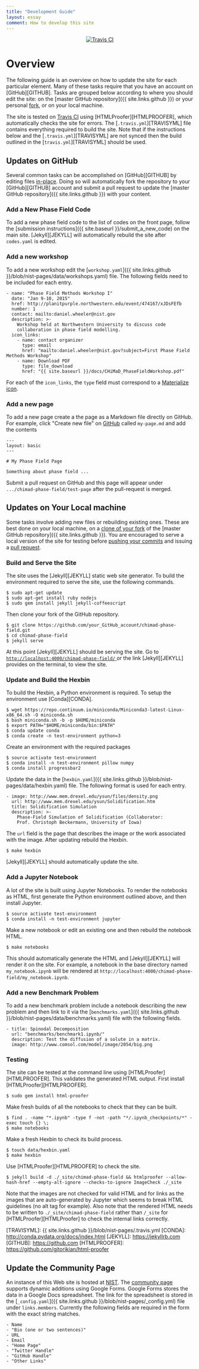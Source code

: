 ```yaml
---
title: "Development Guide"
layout: essay
comment: How to develop this site
---
```

<p align="center">
<a href="https://travis-ci.org/usnistgov/chimad-phase-field" target="_blank">
<img src="https://api.travis-ci.org/usnistgov/chimad-phase-field.svg"
alt="Travis CI">
</a>
</p>

# Overview

The following guide is an overview on how to update the site for each
particular element. Many of these tasks require that you have an
account on [GitHub][GITHUB]. Tasks are grouped below according to
where you should edit the site: on the [master GitHub repository]({{
site.links.github }}) or your personal
[fork](https://help.github.com/articles/fork-a-repo/), or on your
local machine.

The site is tested on
[Travis CI](https://travis-ci.org/usnistgov/chimad-phase-field) using
[HTMLProofer][HTMLPROOFER], which automatically checks the site for
errors. The [`.travis.yml`][TRAVISYML] file contains everything
required to build the site. Note that if the instructions below and
the [`.travis.yml`][TRAVISYML] are not synced then the build outlined
in the [`travis.yml`][TRAVISYML] should be used.

## Updates on GitHub

Several common tasks can be accomplished on [GitHub][GITHUB]
by editing files
[in-place](https://help.github.com/articles/editing-files-in-another-user-s-repository/).
Doing so will automatically fork the repository to your
[GitHub][GITHUB] account and submit a pull request to update the
[master GitHub repository]({{ site.links.github }})
with your content.

### Add a New Phase Field Code

To add a new phase field code to the list of codes on the front page,
follow the [submission instructions]({{ site.baseurl
}}/submit_a_new_code) on the main site. [Jekyll][JEKYLL] will
automatically rebuild the site after `codes.yaml` is edited.

### Add a new workshop

To add a new workshop edit the [`workshop.yaml`]({{ site.links.github
}}/blob/nist-pages/data/workshops.yaml) file. The following fields need to
be included for each entry.

    - name: "Phase Field Methods Workshop I"
      date: "Jan 9-10, 2015"
      href: http://planitpurple.northwestern.edu/event/474167/xJDsFEfb
      number: 1
      contact: mailto:daniel.wheeler@nist.gov
      description: >-
        Workshop held at Northwestern University to discuss code
        collaboration in phase field modelling.
      icon_links:
        - name: contact organizer
          type: email
          href: "mailto:daniel.wheeler@nist.gov?subject=First Phase Field Methods Workshop"
        - name: Download PDF
          type: file_download
          href: "{{ site.baseurl }}/docs/CHiMaD_PhaseFieldWorkshop.pdf"

For each of the `icon_links`, the `type` field must correspond to a
[Materialize icon](https://material.io/icons/).

### Add a new page

To add a new page create a the page as a Markdown file directly on
GitHub. For example, click "Create new file" on
[GitHub](https://github.com/usnistgov/chimad-phase-field) called
`my-page.md` and add the contents

    ---
    layout: basic
    ---

    # My Phase Field Page

    Something about phase field ...

Submit a pull request on GitHub and this page will appear under
`.../chimad-phase-field/test-page` after the pull-request is merged.

## Updates on Your Local machine

Some tasks involve adding new files or rebuilding existing ones. These
are best done on your local machine, on a
[clone of your fork](https://guides.github.com/activities/forking/)
of the
[master GitHub repository]({{ site.links.github }}).
You are encouraged to serve a local version of the site for testing before
[pushing your commits](https://help.github.com/articles/pushing-to-a-remote/)
and issuing a
[pull request](https://help.github.com/articles/creating-a-pull-request/).

### Build and Serve the Site

The site uses the [Jekyll][JEKYLL] static web site generator. To build
the environment required to serve the site, use the following
commands.

    $ sudo apt-get update
    $ sudo apt-get install ruby nodejs
    $ sudo gem install jekyll jekyll-coffeescript

Then clone your fork of the GitHub repository.

    $ git clone https://github.com/your_GitHub_account/chimad-phase-field.git
    $ cd chimad-phase-field
    $ jekyll serve

At this point [Jekyll][JEKYLL] should be serving the site. Go to
<a href="http://localhost:4000/chimad-phase-field/" data-proofer-ignore>
<code class="highlighter-rouge">http://localhost:4000/chimad-phase-field/</code>
</a>
or the link [Jekyll][JEKYLL] provides on the terminal, to view the
site.

### Update and Build the Hexbin

To build the Hexbin, a Python environment is required. To setup the
environment use [Conda][CONDA].

    $ wget https://repo.continuum.io/miniconda/Miniconda3-latest-Linux-x86_64.sh -O miniconda.sh
    $ bash miniconda.sh -b -p $HOME/miniconda
    $ export PATH="$HOME/miniconda/bin:$PATH"
    $ conda update conda
    $ conda create -n test-environment python=3

Create an environment with the required packages

    $ source activate test-environment
    $ conda install -n test-environment pillow numpy
    $ conda install progressbar2

Update the data in the [`hexbin.yaml`]({{ site.links.github
}}/blob/nist-pages/data/hexbin.yaml) file. The following format is
used for each entry.

    - image: http://www.mem.drexel.edu/ysun/files/density.png
      url: http://www.mem.drexel.edu/ysun/Solidification.htm
      title: Solidification Simulation
      description: >-
        Phase-Field Simulation of Solidification (Collaborator:
        Prof. Christoph Beckermann, University of Iowa)
The `url` field is the page that describes the image or the work
associated with the image.  After updating rebuild the Hexbin.

    $ make hexbin

[Jekyll][JEKYLL] should automatically update the site.

### Add a Jupyter Notebook

A lot of the site is built using Jupyter Notebooks. To render the
notebooks as HTML, first generate the Python environment outlined
above, and then install Jupyter.

    $ source activate test-environment
    $ conda install -n test-environment jupyter

Make a new notebook or edit an existing one and then rebuild the
notebook HTML.

    $ make notebooks

This should automatically generate the HTML and [Jekyll][JEKYLL] will
render it on the site. For example, a notebook in the base directory
named `my_notebook.ipynb` will be rendered at
`http://localhost:4000/chimad-phase-field/my_notebook.ipynb`.

### Add a new Benchmark Problem

To add a new benchmark problem include a notebook describing the new
problem and then link to it via the [`benchmarks.yaml`]({{
site.links.github }}/blob/nist-pages/data/benchmarks.yaml) file with
the following fields.

    - title: Spinodal Decomposition
      url: "benchmarks/benchmark1.ipynb/"
      description: Test the diffusion of a solute in a matrix.
      image: http://www.comsol.com/model/image/2054/big.png

### Testing

The site can be tested at the command line using
[HTMLProofer][HTMLPROOFER]. This validates the generated HTML
output. First install [HTMLProofer][HTMLPROOFER].

    $ sudo gem install html-proofer

Make fresh builds of all the notebooks to check that they can be built.

    $ find . -name "*.ipynb" -type f -not -path "*/.ipynb_checkpoints/*" -exec touch {} \;
    $ make notebooks

Make a fresh Hexbin to check its build process.

    $ touch data/hexbin.yaml
    $ make hexbin

Use [HTMLProofer][HTMLPROOFER] to check the site.

    $ jekyll build -d ./_site/chimad-phase-field && htmlproofer --allow-hash-href --empty-alt-ignore --checks-to-ignore ImageCheck ./_site

Note that the images are not checked for valid HTML and for links as
the images that are auto-generated by Jupyter which seems to break
HTML guidelines (no alt tag for example). Also note that the rendered
HTML needs to be written to `./_site/chimad-phase-field` rather than
`/_site` for [HTMLProofer][HTMLProofer] to check the internal links
correctly.

[TRAVISYML]: {{ site.links.github }}/blob/nist-pages/.travis.yml
[CONDA]: http://conda.pydata.org/docs/index.html
[JEKYLL]: https://jekyllrb.com
[GITHUB]: https://github.com
[HTMLPROOFER]: https://github.com/gjtorikian/html-proofer

## Update the Community Page

An instance of this Web site is hosted at
[NIST](https://pages.nist.gov/chimad-phase-field).
The [community page](https://pages.nist.gov/chimad-phase-field/community/)
supports dynamic additions using Google
Forms. Google Forms stores the data in a Google Docs spreadsheet. The
link for the spreadsheet is stored in the [`_config.yaml`]({{
site.links.github }}/blob/nist-pages/_config.yml) file under
`links.members`. Currently the following fields are required in the
form with the exact string matches.

    - Name
    - "Bio (one or two sentences)"
    - URL
    - Email
    - "Home Page"
    - "Twitter Handle"
    - "GitHub Handle"
    - "Other Links"
